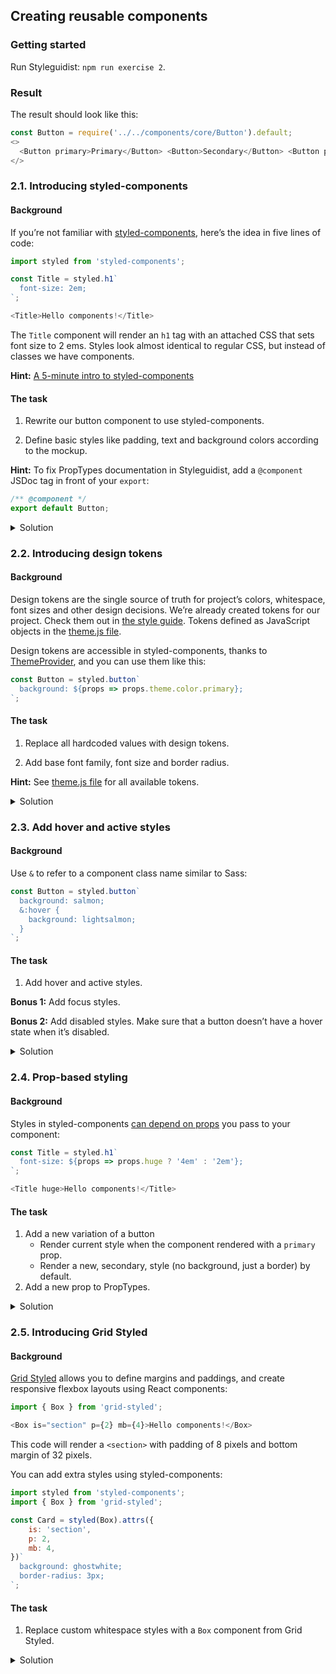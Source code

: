 ## Creating reusable components

### Getting started

Run Styleguidist: `npm run exercise 2`.

### Result

The result should look like this:

```js noeditor
const Button = require('../../components/core/Button').default;
<>
  <Button primary>Primary</Button> <Button>Secondary</Button> <Button primary disabled>Disabled</Button> <Button disabled>Disabled</Button>
</>
```

### 2.1. Introducing styled-components

#### Background

If you’re not familiar with [styled-components](https://www.styled-components.com/), here’s the idea in five lines of code:

```js static
import styled from 'styled-components';

const Title = styled.h1`
  font-size: 2em;
`;

<Title>Hello components!</Title>
```

The `Title` component will render an `h1` tag with an attached CSS that sets font size to 2 ems. Styles look almost identical to regular CSS, but instead of classes we have components.

**Hint:** [A 5-minute intro to styled-components](https://medium.freecodecamp.org/a-5-minute-intro-to-styled-components-41f40eb7cd55)

#### The task

1.  Rewrite our button component to use styled-components.

2.  Define basic styles like padding, text and background colors according to the mockup.

**Hint:** To fix PropTypes documentation in Styleguidist, add a `@component` JSDoc tag in front of your `export`:

```js static
/** @component */
export default Button;
```

<details>
 <summary>Solution</summary>

```js static
import styled from 'styled-components';

const Button = styled.button`
  padding: 8px 16px;
  color: #fff;
  background-color: #8667a8;
  border: 0;
`;

/** @component */
export default Button;
```

</details>

### 2.2. Introducing design tokens

#### Background

Design tokens are the single source of truth for project’s colors, whitespace, font sizes and other design decisions. We’re already created tokens for our project. Check them out in [the style guide](https://sapegin.github.io/component-driven-development/styleguide/#foundation). Tokens defined as JavaScript objects in the [theme.js file](https://github.com/sapegin/component-driven-development/blob/master/src/theme.js).

Design tokens are accessible in styled-components, thanks to [ThemeProvider](https://github.com/sapegin/component-driven-development/blob/master/src/Provider.js), and you can use them like this:

```js static
const Button = styled.button`
  background: ${props => props.theme.color.primary};
`;
```

#### The task

1.  Replace all hardcoded values with design tokens.

2.  Add base font family, font size and border radius.

**Hint:** See [theme.js file](https://github.com/sapegin/component-driven-development/blob/master/src/theme.js) for all available tokens.

<details>
 <summary>Solution</summary>

```js static
import styled from 'styled-components';

const Button = styled.button`
  padding: ${props => props.theme.space[2]}px ${props => props.theme.space[3]}px;
  color: ${props => props.theme.color.bg};
  background: ${props => props.theme.color.primary};
  border-radius: ${props => props.theme.borderRadius.base};
  font-family: ${props => props.theme.fontFamily.base};
  font-size: ${props => props.theme.fontSize.base};
  border: 0;
`;

/** @component */
export default Button;
```

</details>

### 2.3. Add hover and active styles

#### Background

Use `&` to refer to a component class name similar to Sass:

```js static
const Button = styled.button`
  background: salmon;
  &:hover {
    background: lightsalmon;
  }
`;
```

#### The task

1.  Add hover and active styles.

**Bonus 1:** Add focus styles.

**Bonus 2:** Add disabled styles. Make sure that a button doesn’t have a hover state when it’s disabled.

<details>
 <summary>Solution</summary>

```js static
import styled from 'styled-components';

const Button = styled.button`
  /* Other styles */

  &:hover:enabled,
  &:active {
   background: ${props => props.theme.color.hover};
   cursor: pointer;
  }

  &:focus {
    outline: 0;
    box-shadow: 0 0 0 2px ${props => props.theme.color.focus};
  }

  &:disabled {
    opacity: 0.6;
  }
`;

/** @component */
export default Button;
```

</details>

### 2.4. Prop-based styling

#### Background

Styles in styled-components [can depend on props](https://www.styled-components.com/docs/basics#adapting-based-on-props) you pass to your component:

```js static
const Title = styled.h1`
  font-size: ${props => props.huge ? '4em' : '2em'};
`;

<Title huge>Hello components!</Title>
```

#### The task

1.  Add a new variation of a button
    * Render current style when the component rendered with a `primary` prop.
    * Render a new, secondary, style (no background, just a border) by default.
1.  Add a new prop to PropTypes.

<details>
 <summary>Solution</summary>

```js static
import styled from 'styled-components';

const Button = styled.button`
  /* Other styles */
	color: ${props =>
		props.primary ? props.theme.color.bg : props.theme.color.primary};
	background-color: ${props =>
		props.primary ? props.theme.color.primary : 'transparent'};
  border: 1px solid ${props => props.theme.color.primary};
`;

Button.propTypes = {
	/** Button label */
	children: PropTypes.node,
	/** Button for primary actions */
	primary: PropTypes.bool,
};

/** @component */
export default Button;
```

</details>

### 2.5. Introducing Grid Styled

#### Background

[Grid Styled](http://jxnblk.com/grid-styled/) allows you to define margins and paddings, and create responsive flexbox layouts using React components:

```js static
import { Box } from 'grid-styled';

<Box is="section" p={2} mb={4}>Hello components!</Box>
```

This code will render a `<section>` with padding of 8 pixels and bottom margin of 32 pixels.

You can add extra styles using styled-components:

```js static
import styled from 'styled-components';
import { Box } from 'grid-styled';

const Card = styled(Box).attrs({
	is: 'section',
	p: 2,
	mb: 4,
})`
  background: ghostwhite;
  border-radius: 3px;
`;
```

#### The task

1.  Replace custom whitespace styles with a `Box` component from Grid Styled.

<details>
 <summary>Solution</summary>

```js static
import styled from 'styled-components';
import { Box } from 'grid-styled';

const Button = styled(Box).attrs({
  is: 'button',
  px: 3,
  py: 2,
})`
  /* All styles except padding */
`;

/** @component */
export default Button;
```

</details>
